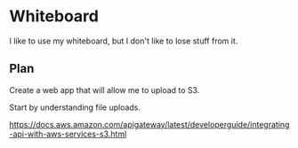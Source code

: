 # Whiteboard

I like to use my whiteboard, but I don't like to lose stuff from it.


## Plan

Create a web app that will allow me to upload to S3.

Start by understanding file uploads.

https://docs.aws.amazon.com/apigateway/latest/developerguide/integrating-api-with-aws-services-s3.html


